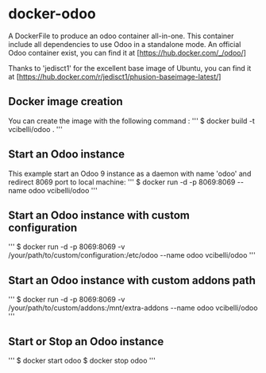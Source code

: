 # docker-odoo

A DockerFile to produce an odoo container all-in-one. This container include all dependencies to use Odoo in a standalone mode.
An official Odoo container exist, you can find it at [https://hub.docker.com/_/odoo/]

Thanks to 'jedisct1' for the excellent base image of Ubuntu, you can find it at [https://hub.docker.com/r/jedisct1/phusion-baseimage-latest/]

## Docker image creation

You can create the image with the following command :
'''
$ docker build -t vcibelli/odoo .
'''

## Start an Odoo instance
This example start an Odoo 9 instance as a daemon with name 'odoo' and redirect 8069 port to local machine:
'''
$ docker run -d -p 8069:8069 --name odoo vcibelli/odoo
'''

## Start an Odoo instance with custom configuration
'''
$ docker run -d -p 8069:8069 -v /your/path/to/custom/configuration:/etc/odoo --name odoo vcibelli/odoo
'''

## Start an Odoo instance with custom addons path
'''
$ docker run -d -p 8069:8069 -v /your/path/to/custom/addons:/mnt/extra-addons --name odoo vcibelli/odoo
'''

## Start or Stop an Odoo instance
'''
$ docker start odoo
$ docker stop odoo
'''